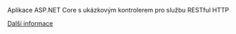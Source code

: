 ﻿Aplikace ASP.NET Core s ukázkovým kontrolerem pro službu RESTful HTTP

[Další informace](https://docs.microsoft.com/aspnet/core/tutorials/first-web-api?view=aspnetcore-3.1)
